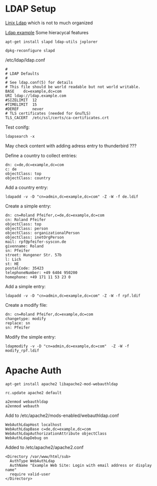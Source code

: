 # LDAP Setup

[Linix Ldap](http://www.yolinux.com/TUTORIALS/LinuxTutorialLDAP.html) which is not to much organized

[Ldap example](http://www.sudleyplace.com/LDAP/index.en.html) Some hieracycal features

```
apt-get install slapd ldap-utils jxplorer
```

```
dpkg-reconfigure slapd
```


/etc/ldap/ldap.conf

```
#
# LDAP Defaults
#
# See ldap.conf(5) for details
# This file should be world readable but not world writable.
BASE	dc=example,dc=com
URI	ldap://ldap.example.com
#SIZELIMIT	12
#TIMELIMIT	15
#DEREF		never
# TLS certificates (needed for GnuTLS)
TLS_CACERT	/etc/ssl/certs/ca-certificates.crt
```

Test conifg:

```
ldapsearch -x
```

May check content with adding adress entry to thunderbird ???

Define a country to collect entries:

```
dn: c=de,dc=example,dc=com
c: de
objectClass: top
objectClass: country
```

Add a country entry:

```
ldapadd -v -D "cn=admin,dc=example,dc=com" -Z -W -f de.ldif
```

Create a simple entry:

```
dn: cn=Roland Pfeifer,c=de,dc=example,dc=com
cn: Roland Pfeifer
objectClass: top
objectClass: person
objectClass: organizationalPerson
objectClass: inetOrgPerson
mail: rpf@pfeifer-syscon.de
givenname: Roland
sn: Pfeifer          
street: Hungener Str. 57b
l: Lich
st: HE
postalCode: 35423
telephoneNumber: +49 6404 950200
homephone: +49 171 11 53 23 0
```

Add a simple entry:

```
ldapadd -v -D "cn=admin,dc=example,dc=com" -Z -W -f rpf.ldif
```

Create a modify file:

```
dn: cn=Roland Pfeifer,dc=example,dc=com
changetype: modify
replace: sn
sn: Pfeifer
```

Modify the simple entry:

```
ldapmodify -v -D "cn=admin,dc=example,dc=com"  -Z -W -f modify_rpf.ldif
```

# Apache Auth

```
apt-get install apache2 libapache2-mod-webauthldap
```

```
rc.update apache2 default
```

```
a2enmod webauthldap
a2enmod webauth
```


Add to /etc/apache2/mods-enabled/webauthldap.conf

```
WebAuthLdapHost localhost
WebAuthLdapBase c=de,dc=example,dc=com
WebAuthLdapAuthorizationAttribute objectClass
WebAuthLdapDebug on
```

Added to /etc/apache2/apache2.conf

```
<Directory /var/www/html/sub>
  AuthType WebAuthLdap
  AuthName "Example Web Site: Login with email address or display name"
  require valid-user
</Directory>
